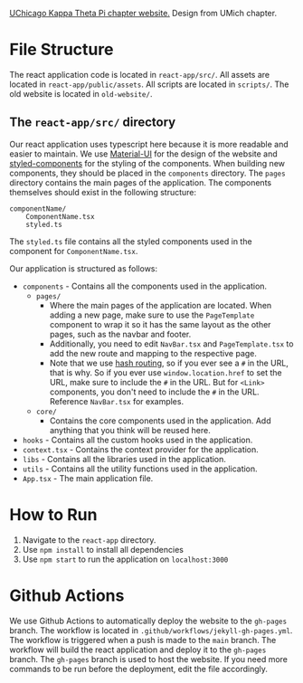 [UChicago Kappa Theta Pi chapter website.](https://uchicagoktp.com/) Design from UMich chapter.

# File Structure
The react application code is located in `react-app/src/`. All assets are located in `react-app/public/assets`. All scripts are located in `scripts/`. The old website is located in `old-website/`. 


## The `react-app/src/` directory
Our react application uses typescript here because it is more readable and easier to maintain. We use [Material-UI](https://mui.com/material-ui/) for the design of the website and [styled-components](https://styled-components.com) for the styling of the components.
When building new components, they should be placed in the `components` directory. The `pages` directory contains the main pages of the application. The components themselves should exist in the following structure:
```
componentName/
    ComponentName.tsx
    styled.ts
```
 The `styled.ts` file contains all the styled components used in the component for `ComponentName.tsx`.

 Our application is structured as follows:
- `components` - Contains all the components used in the application.
    - `pages/`
        - Where the main pages of the application are located. When adding a new page, make sure to use the `PageTemplate` component to wrap it so it has the same layout as the other pages, such as the navbar and footer.
        - Additionally, you need to edit `NavBar.tsx` and `PageTemplate.tsx` to add the new route and mapping to the respective page. 
        - Note that we use [hash routing](https://www.geeksforgeeks.org/hashrouter-in-react-router/), so if you ever see a `#` in the URL, that is why. So if you ever use `window.location.href` to set the URL, make sure to include the `#` in the URL. But for `<Link>` components, you don't need to include the `#` in the URL. Reference `NavBar.tsx` for examples.
    - `core/`
        - Contains the core components used in the application. Add anything that you think will be reused here.
- `hooks` - Contains all the custom hooks used in the application.
- `context.tsx` - Contains the context provider for the application.
- `libs` - Contains all the libraries used in the application.
- `utils` - Contains all the utility functions used in the application.
- `App.tsx` - The main application file.

# How to Run
1. Navigate to the `react-app` directory.
2. Use `npm install` to install all dependencies
3. Use `npm start` to run the application on `localhost:3000`


# Github Actions
We use Github Actions to automatically deploy the website to the `gh-pages` branch. The workflow is located in `.github/workflows/jekyll-gh-pages.yml`. The workflow is triggered when a push is made to the `main` branch. The workflow will build the react application and deploy it to the `gh-pages` branch. The `gh-pages` branch is used to host the website. If you need more commands to be run before the deployment, edit the file accordingly.
